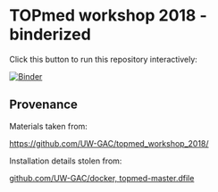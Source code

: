 # TOPmed workshop 2018 - binderized

Click this button to run this repository interactively:

[![Binder](https://mybinder.org/badge.svg)](https://mybinder.org/v2/gh/ctb/binder-uw-topmed/pipeline?urlpath=rstudio)

## Provenance

Materials taken from:

https://github.com/UW-GAC/topmed_workshop_2018/

Installation details stolen from:

[github.com/UW-GAC/docker, topmed-master.dfile](https://github.com/UW-GAC/docker/blob/fdb15b03844be21feaef85bfac36220a4965acdd/topmed-master.dfile)
